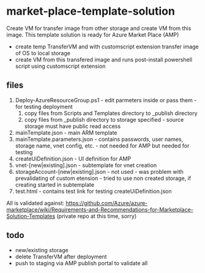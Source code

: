# market-place-template-solution
Create VM for transfer image from other storage and create VM from this image.
This template solution is ready for Azure Market Place (AMP)
* create temp TransferVM and with customscript extension transfer image of OS to local storage
* create VM from this transfered image and runs post-install powershell script using customscript extension 

## files
1. Deploy-AzureResourceGroup.ps1 - edit parmeters inside or pass them - for testing deployment
    1. copy files from Scripts and Templates directory to _publish directory
    2. copy files from _publish directory to storage specified - source storage must have public read access 
2. mainTemplate.json - main ARM template 
3. mainTemplate.parameters.json - contains passwords, user names, storage name, vnet config, etc. - not needed for AMP but needed for testing
4. createUiDefinition.json - UI definition for AMP
5. vnet-[new|existing].json - subtemplate for vnet creation 
6. storageAccount-[new|existing].json - not used - was problem with prevalidating of custom etension - tried to use non created storage, if creating started in subtemplate
7. test.html - contains test link for testing createUiDefinition.json

All is validated against: https://github.com/Azure/azure-marketplace/wiki/Requirements-and-Recommendations-for-Marketplace-Solution-Templates (private repo at this time, sorry)


## todo
* new/existing storage
* delete TransferVM after deployment
* push to staging via AMP publish portal to validate all